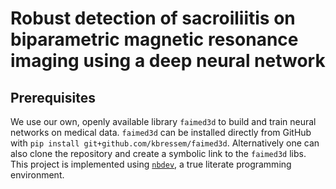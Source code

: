 # Robust detection of sacroiliitis on biparametric magnetic resonance imaging using a deep neural network



## Prerequisites
We use our own, openly available library `faimed3d` to build and train neural networks on medical data. `faimed3d` can be installed directly from GitHub with `pip install git+github.com/kbressem/faimed3d`. Alternatively one can also clone the repository and create a symbolic link to the `faimed3d` libs.   
This project is implemented using [`nbdev`](https://nbdev.fast.ai/), a true literate programming environment. 
